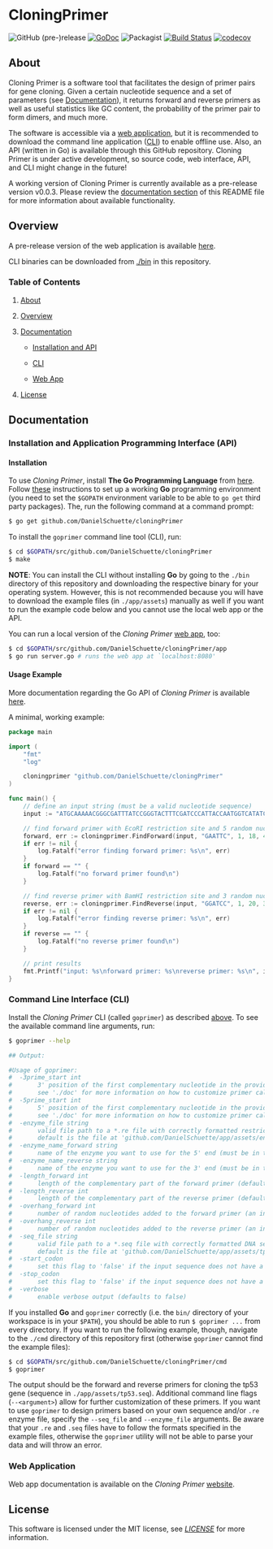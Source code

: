 # CloningPrimer

![GitHub (pre-)release](https://img.shields.io/badge/release-v0.0.3-green.svg) [![GoDoc](https://godoc.org/github.com/DanielSchuette/cloningPrimer?status.svg)](https://godoc.org/github.com/DanielSchuette/cloningPrimer) ![Packagist](https://img.shields.io/packagist/l/doctrine/orm.svg) [![Build Status](https://travis-ci.org/DanielSchuette/cloningPrimer.svg?branch=master)](https://travis-ci.org/DanielSchuette/cloningPrimer) [![codecov](https://codecov.io/gh/DanielSchuette/cloningPrimer/branch/master/graph/badge.svg)](https://codecov.io/gh/DanielSchuette/cloningPrimer)

## <a name="about"></a> About

Cloning Primer is a software tool that facilitates the design of primer pairs for gene cloning. Given a certain nucleotide sequence and a set of parameters (see [Documentation](#documentation)), it returns forward and reverse primers as well as useful statistics like GC content, the probability of the primer pair to form dimers, and much more.

The software is accessible via a [web application](http://www.cloningprimer.com), but it is recommended to download the command line application ([CLI](./bin)) to enable offline use. Also, an API (written in Go) is available through this GitHub repository. Cloning Primer is under active development, so source code, web interface, API, and CLI might change in the future!

A working version of Cloning Primer is currently available as a pre-release version v0.0.3. Please review the [documentation section](#documentation) of this README file for more information about available functionality.





## <a name="overview"></a> Overview

A pre-release version of the web application is available [here](http://www.cloningprimer.com).

CLI binaries can be downloaded from [./bin](./bin) in this repository.


### Table of Contents

1. [About](#about)

2. [Overview](#overview)

3. [Documentation](#documentation)

    * [Installation and API](#api)

    * [CLI](#cli)

    * [Web App](#web_app)

4. [License](#license)




## <a name="documentation"></a> Documentation

### <a name="api"></a> Installation and Application Programming Interface (API)

#### Installation

To use *Cloning Primer*, install **The Go Programming Language** from [here](https://golang.org/). Follow [these](https://golang.org/doc/code.html) instructions to set up a working **Go** programming environment (you need to set the `$GOPATH` environment variable to be able to `go get` third party packages). The, run the following command at a command prompt:

```bash
$ go get github.com/DanielSchuette/cloningPrimer
```

To install the `goprimer` command line tool (CLI), run:

```bash
$ cd $GOPATH/src/github.com/DanielSchuette/cloningPrimer
$ make
```


**NOTE**: You can install the CLI without installing **Go** by going to the `./bin` directory of this repository and downloading the respective binary for your operating system. However, this is not recommended because you will have to download the example files (in `./app/assets`) manually as well if you want to run the example code below and you cannot use the local web app or the API.


You can run a local version of the *Cloning Primer* [web app](http://cloningprimer.com), too:

```bash
$ cd $GOPATH/src/github.com/DanielSchuette/cloningPrimer/app
$ go run server.go # runs the web app at `localhost:8080'
```

#### Usage Example

More documentation regarding the Go API of *Cloning Primer* is available [here](https://godoc.org/github.com/DanielSchuette/cloningPrimer).

A minimal, working example:

```go
package main

import (
	"fmt"
	"log"

	cloningprimer "github.com/DanielSchuette/cloningPrimer"
)

func main() {
	// define an input string (must be a valid nucleotide sequence)
	input := "ATGCAAAAACGGGCGATTTATCCGGGTACTTTCGATCCCATTACCAATGGTCATATCGATATCGTGACGCGCGCCACGCAGATGTTCGATCACGTTATTCTGGCGATTGCCGCCAGCCCCAGTAAAAAACCGATGTTTACCCTGGAAGAGCGTGTGGCACTGGCACAGCAGGCAACCGCGCATCTGGGGAACGTGGAAGTGGTCGGGTTTAGTGATTTAATGGCGAACTTCGCCCGTAATCAACACGCTACGGTGCTGATTCGTGGCCTGCGTGCGGTGGCAGATTTTGAATATGAAATGCAGCTGGCGCATATGAATCGCCACTTAATGCCGGAACTGGAAAGTGTGTTTCTGATGCCGTCGAAAGAGTGGTCGTTTATCTCTTCATCGTTGGTGAAAGAGGTGGCGCGCCATCAGGGCGATGTCACCCATTTCCTGCCGGAGAATGTCCATCAGGCGCTGATGGCGAAGTTAGCGTAG"

	// find forward primer with EcoRI restriction site and 5 random nucleotides as an overhang
	forward, err := cloningprimer.FindForward(input, "GAATTC", 1, 18, 4, false)
	if err != nil {
		log.Fatalf("error finding forward primer: %s\n", err)
	}
	if forward == "" {
		log.Fatalf("no forward primer found\n")
	}

	// find reverse primer with BamHI restriction site and 3 random nucleotides as an overhang
	reverse, err := cloningprimer.FindReverse(input, "GGATCC", 1, 20, 3, true)
	if err != nil {
		log.Fatalf("error finding reverse primer: %s\n", err)
	}
	if reverse == "" {
		log.Fatalf("no reverse primer found\n")
	}

	// print results
	fmt.Printf("input: %s\nforward primer: %s\nreverse primer: %s\n", input, forward, reverse)
}
```


### <a name="cli"></a> Command Line Interface (CLI)

Install the *Cloning Primer* CLI (called `goprimer`) as described [above](#api). To see the available command line arguments, run:

```bash
$ goprimer --help

## Output:

#Usage of goprimer:
#  -3prime_start int
#    	3' position of the first complementary nucleotide in the provided sequence that the reverse primer should bind to
#    	see './doc' for more information on how to customize primer calculations (default 1)
#  -5prime_start int
#    	5' position of the first complementary nucleotide in the provided sequence that the forward primer should bind to
#    	see './doc' for more information on how to customize primer calculations (default 1)
#  -enzyme_file string
#    	valid file path to a *.re file with correctly formatted restriction enzyme information
#    	default is the file at 'github.com/DanielSchuette/app/assets/enzymes.re' (default "../app/assets/enzymes.re")
#  -enzyme_name_forward string
#    	name of the enzyme you want to use for the 5' end (must be in the '--enzyme_file') (default "BamHI")
#  -enzyme_name_reverse string
#    	name of the enzyme you want to use for the 3' end (must be in the '--enzyme_file') (default "EcoRI")
#  -length_forward int
#    	length of the complementary part of the forward primer (default 18)
#  -length_reverse int
#    	length of the complementary part of the reverse primer (default 18)
#  -overhang_forward int
#    	number of random nucleotides added to the forward primer (an integer between 2 - 10) (default 4)
#  -overhang_reverse int
#    	number of random nucleotides added to the reverse primer (an integer between 2 - 10) (default 4)
#  -seq_file string
#    	valid file path to a *.seq file with correctly formatted DNA sequence information
#    	default is the file at 'github.com/DanielSchuette/app/assets/tp53.seq' (default "../app/assets/tp53.seq")
#  -start_codon
#    	set this flag to 'false' if the input sequence does not have a start codon (an ATG will be added automatically) (default true)
#  -stop_codon
#    	set this flag to 'false' if the input sequence does not have a stop cdon (then, a TAA will be added automatically) (default true)
#  -verbose
#    	enable verbose output (defaults to false)
```

If you installed **Go** and `goprimer` correctly (i.e. the `bin/` directory of your workspace is in your `$PATH`), you should be able to run `$ goprimer ...` from every directory. If you want to run the following example, though, navigate to the `./cmd` directory of this repository first (otherwise `goprimer` cannot find the example files):

```bash
$ cd $GOPATH/src/github.com/DanielSchuette/cloningPrimer/cmd
$ goprimer
```

The output should be the forward and reverse primers for cloning the tp53 gene (sequence in `./app/assets/tp53.seq`). Additional command line flags (`--<argument>`) allow for further customization of these primers. If you want to use `goprimer` to design primers based on your own sequence and/or `.re` enzyme file, specify the `--seq_file` and `--enzyme_file` arguments. Be aware that your `.re` and `.seq` files have to follow the formats specified in the example files, otherwise the `goprimer` utility will not be able to parse your data and will throw an error.



### <a name="web_app"></a> Web Application

Web app documentation is available on the *Cloning Primer* [website](http//:www.cloningprimer.com/documentation).




## <a name="license"></a> License

This software is licensed under the MIT license, see *[LICENSE](./LICENSE.txt)* for more information.


